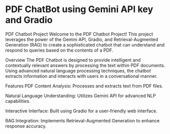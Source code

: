 # PDF ChatBot using Gemini API key and Gradio
PDF Chatbot Project
Welcome to the PDF Chatbot Project! This project leverages the power of the Gemini API, Gradio, and Retrieval-Augmented Generation (RAG) to create a sophisticated chatbot that can understand and respond to queries based on the contents of a PDF.

Overview
The PDF Chatbot is designed to provide intelligent and contextually relevant answers by processing the text within PDF documents. Using advanced natural language processing techniques, the chatbot extracts information and interacts with users in a conversational manner.

Features
PDF Content Analysis: Processes and extracts text from PDF files.

Natural Language Understanding: Utilizes Gemini API for advanced NLP capabilities.

Interactive Interface: Built using Gradio for a user-friendly web interface.

RAG Integration: Implements Retrieval-Augmented Generation to enhance response accuracy.
